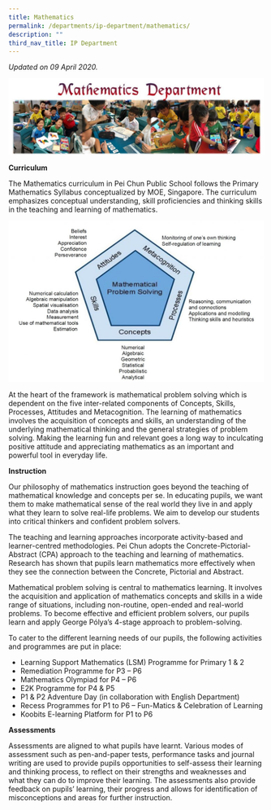 ```yaml
---
title: Mathematics
permalink: /departments/ip-department/mathematics/
description: ""
third_nav_title: IP Department
---
```

_Updated on 09 April 2020._

![](/images/Department-Heading-1024x304.jpg)

**Curriculum**

The Mathematics curriculum in Pei Chun Public School follows the Primary Mathematics Syllabus conceptualized by MOE, Singapore. The curriculum emphasizes conceptual understanding, skill proficiencies and thinking skills in the teaching and learning of mathematics.

![](/images/Maths-Map-1024x643.jpg)

At the heart of the framework is mathematical problem solving which is dependent on the five inter-related components of Concepts, Skills, Processes, Attitudes and Metacognition. The learning of mathematics involves the acquisition of concepts and skills, an understanding of the underlying mathematical thinking and the general strategies of problem solving. Making the learning fun and relevant goes a long way to inculcating positive attitude and appreciating mathematics as an important and powerful tool in everyday life.

**Instruction**

Our philosophy of mathematics instruction goes beyond the teaching of mathematical knowledge and concepts per se. In educating pupils, we want them to make mathematical sense of the real world they live in and apply what they learn to solve real-life problems. We aim to develop our students into critical thinkers and confident problem solvers.

The teaching and learning approaches incorporate activity-based and learner-centred methodologies. Pei Chun adopts the Concrete-Pictorial-Abstract (CPA) approach to the teaching and learning of mathematics. Research has shown that pupils learn mathematics more effectively when they see the connection between the Concrete, Pictorial and Abstract.

Mathematical problem solving is central to mathematics learning. It involves the acquisition and application of mathematics concepts and skills in a wide range of situations, including non-routine, open-ended and real-world problems. To become effective and efficient problem solvers, our pupils learn and apply George Pólya’s 4-stage approach to problem-solving.

To cater to the different learning needs of our pupils, the following activities and programmes are put in place:

*   Learning Support Mathematics (LSM) Programme for Primary 1 & 2
*   Remediation Programme for P3 – P6
*   Mathematics Olympiad for P4 – P6
*   E2K Programme for P4 & P5
*   P1 & P2 Adventure Day (in collaboration with English Department)
*   Recess Programmes for P1 to P6 – Fun-Matics & Celebration of Learning
*   Koobits E-learning Platform for P1 to P6

**Assessments**

Assessments are aligned to what pupils have learnt. Various modes of assessment such as pen-and-paper tests, performance tasks and journal writing are used to provide pupils opportunities to self-assess their learning and thinking process, to reflect on their strengths and weaknesses and what they can do to improve their learning. The assessments also provide feedback on pupils’ learning, their progress and allows for identification of misconceptions and areas for further instruction.